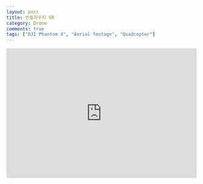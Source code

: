 ```yaml
---
layout: post
title: 반월저수지 VR
category: Drone
comments: true
tags: ["DJI Phantom 4", "Aerial footage", "Quadcopter"]
---
```

<iframe src="https://www.google.com/maps/embed?pb=!4v1526260466347!6m8!1m7!1sCAoSLEFGMVFpcE5FWmFEeTE5Tlp6RXdkdFpWam40ZEVZQzNLXzRmSTd2QThRWEQw!2m2!1d37.3223411!2d126.8929083!3f0!4f0!5f0.7820865974627469" width="100%" height="343" frameborder="0" style="border:0" allowfullscreen></iframe>